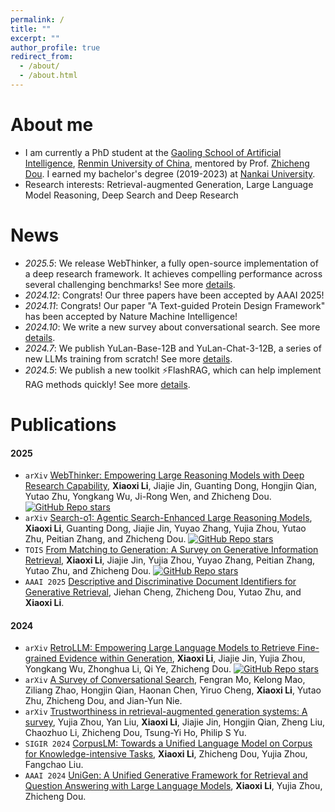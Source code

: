 ```yaml
---
permalink: /
title: ""
excerpt: ""
author_profile: true
redirect_from: 
  - /about/
  - /about.html
---
```


<span class='anchor' id='about-me'></span>
# About me
- I am currently a PhD student at the [Gaoling School of Artificial Intelligence](https://ai.ruc.edu.cn/), [Renmin University of China](https://www.ruc.edu.cn/), mentored by Prof. [Zhicheng Dou](http://playbigdata.ruc.edu.cn/dou). I earned my bachelor's degree (2019-2023) at [Nankai University](https://www.nankai.edu.cn/).
- Research interests: Retrieval-augmented Generation, Large Language Model Reasoning, Deep Search and Deep Research

# News
- *2025.5*: We release WebThinker, a fully open-source implementation of a deep research framework. It achieves compelling performance across several challenging benchmarks! See more [details](https://arxiv.org/abs/2504.21776).
- *2024.12*: Congrats! Our three papers have been accepted by AAAI 2025! 
- *2024.11*: Congrats! Our paper "A Text-guided Protein Design Framework" has been accepted by Nature Machine Intelligence!
- *2024.10*: We write a new survey about conversational search. See more [details](https://arxiv.org/abs/2410.15576).
- *2024.7*: We publish YuLan-Base-12B and YuLan-Chat-3-12B, a series of new LLMs training from scratch! See more [details](https://github.com/RUC-GSAI/YuLan-Chat).
- *2024.5*: We publish a new toolkit ⚡FlashRAG, which can help implement RAG methods quickly! See more [details](https://arxiv.org/abs/2405.13576).

# Publications 
<!-- \* for corresponding author. -->
#### 2025
- ``arXiv`` [WebThinker: Empowering Large Reasoning Models with Deep Research Capability](https://arxiv.org/abs/2504.21776), **Xiaoxi Li**, Jiajie Jin, Guanting Dong, Hongjin Qian, Yutao Zhu, Yongkang Wu, Ji-Rong Wen, and Zhicheng Dou. <a href="https://github.com/RUC-NLPIR/WebThinker"><img alt="GitHub Repo stars" src="https://img.shields.io/github/stars/RUC-NLPIR/WebThinker?style=flat&logo=github&logoColor=black&labelColor=white&color=white"></a>
- ``arXiv`` [Search-o1: Agentic Search-Enhanced Large Reasoning Models](https://arxiv.org/abs/2501.05366), **Xiaoxi Li**, Guanting Dong, Jiajie Jin, Yuyao Zhang, Yujia Zhou, Yutao Zhu, Peitian Zhang, and Zhicheng Dou. <a href="https://github.com/sunnynexus/Search-o1"><img alt="GitHub Repo stars" src="https://img.shields.io/github/stars/sunnynexus/Search-o1?style=flat&logo=github&logoColor=black&labelColor=white&color=white"></a>
- ``TOIS`` [From Matching to Generation: A Survey on Generative Information Retrieval](https://arxiv.org/pdf/2404.14851.pdf), **Xiaoxi Li**, Jiajie Jin, Yujia Zhou, Yuyao Zhang, Peitian Zhang, Yutao Zhu, and Zhicheng Dou. <a href="https://github.com/RUC-NLPIR/GenIR-Survey"><img alt="GitHub Repo stars" src="https://img.shields.io/github/stars/RUC-NLPIR/GenIR-Survey?style=flat&logo=github&logoColor=black&labelColor=white&color=white"></a>
- ``AAAI 2025`` [Descriptive and Discriminative Document Identifiers for Generative Retrieval](), Jiehan Cheng, Zhicheng Dou, Yutao Zhu, and **Xiaoxi Li**.

#### 2024
- ``arXiv`` [RetroLLM: Empowering Large Language Models to Retrieve Fine-grained Evidence within Generation](https://arxiv.org/abs/2412.11919), **Xiaoxi Li**, Jiajie Jin, Yujia Zhou, Yongkang Wu, Zhonghua Li, Qi Ye, Zhicheng Dou. <a href="https://github.com/sunnynexus/RetroLLM"><img alt="GitHub Repo stars" src="https://img.shields.io/github/stars/sunnynexus/RetroLLM?style=flat&logo=github&logoColor=black&labelColor=white&color=white"></a>
- ``arXiv`` [A Survey of Conversational Search](https://arxiv.org/pdf/2410.15576), Fengran Mo, Kelong Mao, Ziliang Zhao, Hongjin Qian, Haonan Chen, Yiruo Cheng, **Xiaoxi Li**, Yutao Zhu, Zhicheng Dou, and Jian-Yun Nie.
- ``arXiv`` [Trustworthiness in retrieval-augmented generation systems: A survey](https://arxiv.org/abs/2409.10102), Yujia Zhou, Yan Liu, **Xiaoxi Li**, Jiajie Jin, Hongjin Qian, Zheng Liu, Chaozhuo Li, Zhicheng Dou, Tsung-Yi Ho, Philip S Yu.
- ``SIGIR 2024`` [CorpusLM: Towards a Unified Language Model on Corpus for Knowledge-intensive Tasks](https://dl.acm.org/doi/abs/10.1145/3626772.3657778), **Xiaoxi Li**, Zhicheng Dou, Yujia Zhou, Fangchao Liu.
- ``AAAI 2024`` [UniGen: A Unified Generative Framework for Retrieval and Question Answering with Large Language Models](https://ojs.aaai.org/index.php/AAAI/article/download/28714/29380), **Xiaoxi Li**, Yujia Zhou, Zhicheng Dou.

<!-- # Experiences
- *2021.12 - 2022.12*, Research Intern, Poisson Lab, Huawei <img src="./images/huawei.png" style="width: 4em;">. Supervised by [Xinyu Zhang](https://scholar.google.com/citations?user=W_WZEQEAAAAJ)
- *2018.8 - 2019.6*, Research Intern, XiaoIce, Microsoft Asia <img src="./images/microsoft.png" style="width: 4em;">. Supervised by [Ruihua Song](https://www.microsoft.com/en-us/research/people/rsong/)  
- *2016.9 - 2019.6*, Research Assistant, Beijing Key Lab of Big Data Management and Analysis Methods. Supervised by [Zhicheng Dou](http://playbigdata.ruc.edu.cn/dou) and [Ji-Rong Wen](https://scholar.google.com/citations?user=tbxCHJgAAAAJ)
- *2016.6 - 2016.9*, Software Engineer, Infosys Technology Limited <img src="./images/Infosys.png" style="width: 3em;">. Supervised by [Anjaneyulu Pasala](https://in.linkedin.com/in/anjaneyulupasala) -->

<!-- # Academic Services
- AC/SPC: ACL Rolling Review
- PC Member: ACL, SIGIR, NeurIPS, ICLR, ICML, WWW, SIGKDD, AAAI, EMNLP, CIKM, WSDM, COLING, COLM 
- Journal Reviewer: TOIS, JASIST, KAIS, TALLIP, Computing Surveys -->
